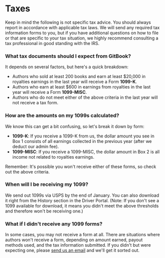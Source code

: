 # Taxes

Keep in mind the following is not specific tax advice. You should always report in accordance with applicable tax laws. We will send any required tax information forms to you, but if you have additional questions on how to file or that are specific to your tax situation, we highly recommend consulting a tax professional in good standing with the IRS.

### What tax documents should I expect from GitBook?

It depends on several factors, but here's a quick breakdown:
* Authors who sold at least 200 books and earn at least $20,000 in royalties earnings in the last year will receive a Form **1099-K**.
* Authors who earn at least $600 in earnings from royalties in the last year will receive a Form **1099-MISC**.
* Authors who do not meet either of the above criteria in the last year will not receive a tax form.

### How are the amounts on my 1099s calculated?

We know this can get a bit confusing, so let's break it down by form:
* **1099-K**: If you receive a 1099-K from us, the dollar amount you see in Box 1 consists of all earnings collected in the previous year (after we deduct our admin fee).
* **1099-MISC**: If you receive a 1099-MISC, the dollar amount in Box 2 is all income not related to royalties earnings.

Remember: It's possible you won't receive either of these forms, so check out the above criteria.

### When will I be receiving my 1099?

We send out 1099s via USPS by the end of January. You can also download it right from the History section in the Driver Portal. (Note: If you don't see a 1099 available for download, it means you didn't meet the above thresholds and therefore won't be receiving one.)

### What if I didn't receive any 1099 forms?

In some cases, you may not receive a form at all. There are situations where authors won't receive a form, depending on amount earned, payout methods used, and the tax information submitted. If you didn't but were expecting one, please [send us an email](https://www.gitbook.com/contact) and we'll get it sorted out.

